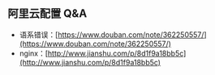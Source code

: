 ## 阿里云配置 Q&A

* 语系错误：[https://www.douban.com/note/362250557/](https://www.douban.com/note/362250557/)
* nginx：[http://www.jianshu.com/p/8d1f9a18bb5c](http://www.jianshu.com/p/8d1f9a18bb5c)



